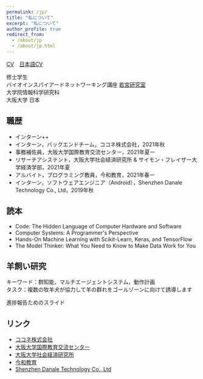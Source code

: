 ```yaml
---
permalink: /jp/
title: "私について"
excerpt: "私について"
author_profile: true
redirect_from: 
  - /about/jp
  - /about/jp.html
---
```




[CV](/files/vita_AiyiLi.pdf)　[日本語CV](/files/vita_AiyiLi_jp.pdf)

修士学生  
バイオインスパイアードネットワーキング講座 [若宮研究室](http://www-waka.ics.es.osaka-u.ac.jp/)  
大学院情報科学研究科  
大阪大学 日本  

## 職歴

- インターン++
- インターン，バックエンドチーム，ココネ株式会社，2021年秋
- 事務補佐員，大阪大学国際教育交流センター，2021年夏ー
- リサーチアシステント，大阪大学社会経済研究所 & サイモン・フレイザー大学経済学部，2021年夏
- アルバイト，プログラミング教員，今和教育，2021年春ー
- インターン，ソフトウェアエンジニア（Android），Shenzhen Danale Technology Co., Ltd，2019年秋

## 読本

- Code: The Hidden Language of Computer Hardware and Software
- Computer Systems: A Programmer's Perspective
- Hands-On Machine Learning with Scikit-Learn, Keras, and TensorFlow
- The Model Thinker: What You Need to Know to Make Data Work for You

## 羊飼い研究

キーワード：群知能，マルチエージェントシステム，動作計画  
タスク：複数の牧羊犬が協力して羊の群れをゴールゾーンに向けて誘導します

進捗報告ためのスライド

<script async class="speakerdeck-embed" data-slide="1" data-id="f3e79a213102427193d7c508bdf77f02" data-ratio="1.33333333333333" src="//speakerdeck.com/assets/embed.js"></script>

<script async class="speakerdeck-embed" data-slide="1" data-id="fbc8bd68d6934f66842fdd65bead31c4" data-ratio="1.33333333333333" src="//speakerdeck.com/assets/embed.js"></script>

<!-- The shepherds (red spots) try to guide the sheep (grey spots) to the goal by selecting and driving target sheep (yellow spots). -->
<!-- ![Shepherding Demo Gif](/files/shepherding_demo.gif){:height="75%" width="75%"} -->

## リンク

- [ココネ株式会社](https://www.cocone.co.jp/)
- [大阪大学国際教育交流センター](https://ciee.osaka-u.ac.jp/)
- [大阪大学社会経済研究所](https://www.iser.osaka-u.ac.jp/index.html)
- [今和教育](http://www.imawaedu.com/)
- [Shenzhen Danale Technology Co., Ltd](https://intl.danale.com/)